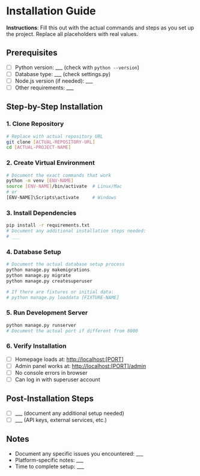 # Installation Guide

**Instructions**: Fill this out with the actual commands and steps as you set up the project. Replace all placeholders with real values.

## Prerequisites

- [ ] Python version: ___ (check with `python --version`)
- [ ] Database type: ___ (check settings.py)
- [ ] Node.js version (if needed): ___
- [ ] Other requirements: ___

## Step-by-Step Installation

### 1. Clone Repository

```bash
# Replace with actual repository URL
git clone [ACTUAL-REPOSITORY-URL]
cd [ACTUAL-PROJECT-NAME]
```

### 2. Create Virtual Environment

```bash
# Document the exact commands that work
python -m venv [ENV-NAME]
source [ENV-NAME]/bin/activate  # Linux/Mac
# or
[ENV-NAME]\Scripts\activate     # Windows
```

### 3. Install Dependencies

```bash
pip install -r requirements.txt
# Document any additional installation steps needed:
# ___
```

### 4. Database Setup

```bash
# Document the actual database setup process
python manage.py makemigrations
python manage.py migrate
python manage.py createsuperuser

# If there are fixtures or initial data:
# python manage.py loaddata [FIXTURE-NAME]
```

### 5. Run Development Server

```bash
python manage.py runserver
# Document the actual port if different from 8000
```

### 6. Verify Installation

- [ ] Homepage loads at: <http://localhost:[PORT>]
- [ ] Admin panel works at: <http://localhost:[PORT]/admin>
- [ ] No console errors in browser
- [ ] Can log in with superuser account

## Post-Installation Steps

- [ ] ___ (document any additional setup needed)
- [ ] ___ (API keys, external services, etc.)

## Notes

- Document any specific issues you encountered: ___
- Platform-specific notes: ___
- Time to complete setup: ___
